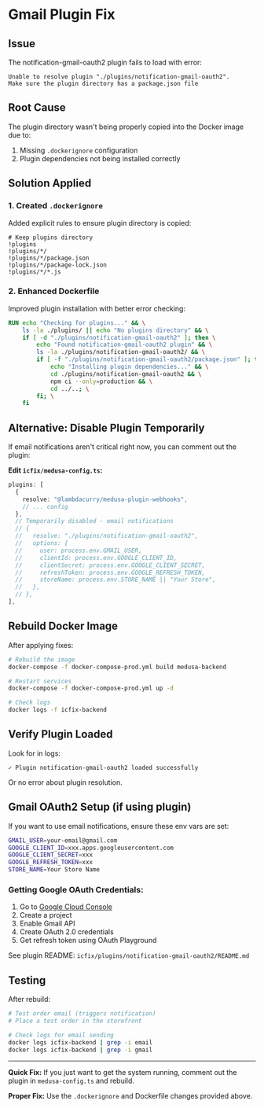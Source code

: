 # Gmail Plugin Fix

## Issue
The notification-gmail-oauth2 plugin fails to load with error:
```
Unable to resolve plugin "./plugins/notification-gmail-oauth2". 
Make sure the plugin directory has a package.json file
```

## Root Cause
The plugin directory wasn't being properly copied into the Docker image due to:
1. Missing `.dockerignore` configuration
2. Plugin dependencies not being installed correctly

## Solution Applied

### 1. Created `.dockerignore`
Added explicit rules to ensure plugin directory is copied:
```dockerignore
# Keep plugins directory
!plugins
!plugins/*/
!plugins/*/package.json
!plugins/*/package-lock.json
!plugins/*/*.js
```

### 2. Enhanced Dockerfile
Improved plugin installation with better error checking:
```dockerfile
RUN echo "Checking for plugins..." && \
    ls -la ./plugins/ || echo "No plugins directory" && \
    if [ -d "./plugins/notification-gmail-oauth2" ]; then \
        echo "Found notification-gmail-oauth2 plugin" && \
        ls -la ./plugins/notification-gmail-oauth2/ && \
        if [ -f "./plugins/notification-gmail-oauth2/package.json" ]; then \
            echo "Installing plugin dependencies..." && \
            cd ./plugins/notification-gmail-oauth2 && \
            npm ci --only=production && \
            cd ../..; \
        fi; \
    fi
```

## Alternative: Disable Plugin Temporarily

If email notifications aren't critical right now, you can comment out the plugin:

**Edit `icfix/medusa-config.ts`:**

```typescript
plugins: [
  {
    resolve: "@lambdacurry/medusa-plugin-webhooks",
    // ... config
  },
  // Temporarily disabled - email notifications
  // {
  //   resolve: "./plugins/notification-gmail-oauth2",
  //   options: {
  //     user: process.env.GMAIL_USER,
  //     clientId: process.env.GOOGLE_CLIENT_ID,
  //     clientSecret: process.env.GOOGLE_CLIENT_SECRET,
  //     refreshToken: process.env.GOOGLE_REFRESH_TOKEN,
  //     storeName: process.env.STORE_NAME || "Your Store",
  //   },
  // },
],
```

## Rebuild Docker Image

After applying fixes:

```bash
# Rebuild the image
docker-compose -f docker-compose-prod.yml build medusa-backend

# Restart services
docker-compose -f docker-compose-prod.yml up -d

# Check logs
docker logs -f icfix-backend
```

## Verify Plugin Loaded

Look for in logs:
```
✓ Plugin notification-gmail-oauth2 loaded successfully
```

Or no error about plugin resolution.

## Gmail OAuth2 Setup (if using plugin)

If you want to use email notifications, ensure these env vars are set:

```bash
GMAIL_USER=your-email@gmail.com
GOOGLE_CLIENT_ID=xxx.apps.googleusercontent.com
GOOGLE_CLIENT_SECRET=xxx
GOOGLE_REFRESH_TOKEN=xxx
STORE_NAME=Your Store Name
```

### Getting Google OAuth Credentials:

1. Go to [Google Cloud Console](https://console.cloud.google.com/)
2. Create a project
3. Enable Gmail API
4. Create OAuth 2.0 credentials
5. Get refresh token using OAuth Playground

See plugin README: `icfix/plugins/notification-gmail-oauth2/README.md`

## Testing

After rebuild:

```bash
# Test order email (triggers notification)
# Place a test order in the storefront

# Check logs for email sending
docker logs icfix-backend | grep -i email
docker logs icfix-backend | grep -i gmail
```

---

**Quick Fix:** If you just want to get the system running, comment out the plugin in `medusa-config.ts` and rebuild.

**Proper Fix:** Use the `.dockerignore` and Dockerfile changes provided above.

